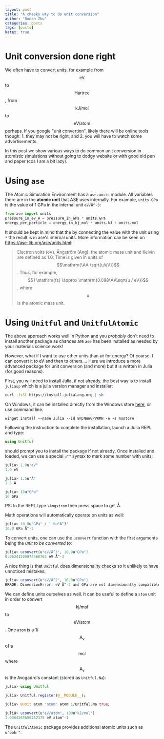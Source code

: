 ```yaml
---
layout: post
title: "A cheeky way to do unit conversion"
author: "Bonan Zhu"
categories: posts
tags: [posts]
katex: true
---
```


# Unit conversion done right

We often have to convert units, for example from $$\mathrm{eV}$$ to $$\mathrm{Hartree}$$, from $$\mathrm{kJ/mol}$$ to  $$\mathrm{eV/atom}$$ perhaps.
If you google "unit convertion", likely there will be online tools though: 1. they may not be right, and 2. you will have to watch some advertisements.

In this post we show various ways to do common unit conversion in atomistic simulations without going to dodgy website or with good old pen and paper (cos I am a bit lazy).

# Using `ase`

The Atomic Simulation Environment has a `ase.units` module. All variables there are in the **atomic unit** that ASE uses internally.
For example, `units.GPa` is the value of 1 GPa in the internal unit `eV/Å^-3`:

```python
from ase import units
pressure_in_ev_A = pressure_in_GPa * units.GPa
energy_per_particle = energy_in_kj_mol * units.kJ / units.mol
```

It should be kept in mind that the by connecting the value with the unit using `*`  the result is in ase's internal units. More information can be seen on https://ase-lib.org/ase/units.html:

> Electron volts (eV), Ångström (Ang), the atomic mass unit and Kelvin are defined as 1.0.
> Time is given in units of $$\mathrm{\AA \sqrt{u/eV}}$$. Thus, for example, $$1 \mathrm{fs} \approx \mathrm{0.098\AA\sqrt{u / eV}}$$ , where $$\mathrm{u}$$is the atomic mass unit.

# Using `Unitful` and `UnitfulAtomic`

The above approach works well in Python and you *probably* don't need to install another package as chances are `ase` has been installed as needed by your materials science work!

However, what if I want to use other units than `eV` for energy? Of course, I can convert it *to* eV and then to others....
Here we introduce a more advanced package for unit conversion (and more) but it is written in Julia (for good reasons).

First, you will need to install Julia, if not already, the best way is to install `juliaup` which is a julia version manager and installer:

```bash
curl -fsSL https://install.julialang.org | sh
```

On Windows, it can be installed directly from the Windows store [here](https://www.microsoft.com/store/apps/9NJNWW8PVKMN), or use command line.

```
winget install --name Julia --id 9NJNWW8PVKMN -e -s msstore
```

Following the instruction to complete the installation, launch a Julia REPL and type:

```julia
using Unitful
```

should prompt you to install the package if not already.
Once installed and loaded, we can use a special `u""` syntax to mark some number with units:

```julia
julia> 1.0u"eV"
1.0 eV

julia> 1.5u"Å"
1.5 Å

julia> 10u"GPa"
10 GPa
```

PS: In the REPL type `\Angstrom` then press space to get Å.

Math operations will automatically operate on units as well:

```julia
julia> 10.0u"GPa" / 1.0u"Å^3"
10.0 GPa Å^-3
```

To convert units, one can use the `uconvert` function with the first arguments being the *unit to be converted to*:

```julia
julia> uconvert(u"eV/Å^3", 10.0u"GPa")
0.06241509074460763 eV Å^-3
```

A nice thing is that `Unitful` does dimensionality checks so it unlikely to have unnoticed mistakes:

```julia
julia> uconvert(u"eV/Å^2", 10.0u"GPa")
ERROR: DimensionError: eV Å^-2 and GPa are not dimensionally compatible.
```

We can define units ourselves as well. It can be useful to define a `atom` unit in order to convert $$\mathrm{kj/mol}$$ to $$\mathrm{eV/atom}$$.
One `atom` is a 1/$$\mathrm{A_v}$$ of a $$\mathrm{mol}$$ where $$\mathrm{A_v}$$ is the Avogadro's constant (stored as `Unitful.Na`):

```julia
julia> using Unitful

julia> Unitful.register(@__MODULE__);

julia> @unit atom "atom" atom 1/Unitful.Na true;

julia> uconvert(u"eV/atom", 100u"kJ/mol")
1.0364269656262175 eV atom^-1
```

The `UnitfulAtomic` package provides additional atomic units such as `u"bohr"`.
